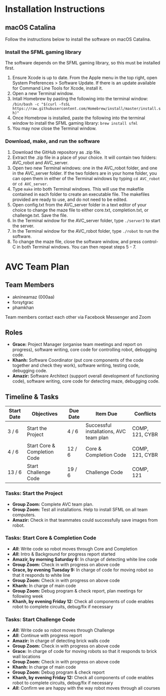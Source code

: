 # Installation Instructions

## macOS Catalina

Follow the instructions below to install the software on macOS Catalina.

### Install the SFML gaming library

The software depends on the SFML gaming library, so this must be installed first.

1. Ensure Xcode is up to date. From the Apple menu in the top right, open System Preferences > Software Update. If there is an update available for Command Line Tools for Xcode, install it.
1. Open a new Terminal window.
1. Intall Homebrew by pasting the following into the terminal window: `/bin/bash -c "$(curl -fsSL https://raw.githubusercontent.com/Homebrew/install/master/install.sh)"`
1. Once Homebrow is installed, paste the following into the terminal window to install the SFML gaming library: `brew install sfml`
1. You may now close the Terminal window.

### Download, make, and run the software

1. Download the GitHub repository as .zip file.
1. Extract the .zip file in a place of your choice. It will contain two folders: AVC_robot and AVC_server.
1. Open two new Terminal windows: one in the AVC_robot folder, and one in the AVC_server folder. If the two folders are in your home folder, you can open them in either of the Terminal windows by typing `cd AVC_robot` or `cd AVC_server`.
1. Type `make` into both Terminal windows. This will use the makefile contained in each folder to create an executable file. The makefiles provided are ready to use, and do not need to be edited.
1. Open config.txt from the AVC_server folder in a text editor of your choice to change the maze file to either core.txt, completion.txt, or challenge.txt. Save the file.
1. In the Terminal window for the AVC_server folder, type `./server3` to start the server.
1. In the Terminal window for the AVC_robot folder, type `./robot` to run the software.
1. To change the maze file, close the software window, and press control-C in both Terminal windows. You can then repeat steps 5 - 7.

# AVC Team Plan

## Team Members

* aknineamaz (000aa)
* forsytgrac
* phamkhan

Team members contact each other via Facebook Messenger and Zoom

## Roles

* **Grace:** Project Manager (organise team meetings and report on progress), software writing, core code for controlling robot, debugging code.
* **Khanh:** Software Coordinator (put core components of the code together and check they work), software writing, testing code, debugging code.
* **Amazir:** Software Architect (support overall development of functioning code), software writing, core code for detecting maze, debugging code.

## Timeline & Tasks

Start Date | Objectives | Due Date | Item Due | Conflicts
---------- | ---------- | -------- | -------- | ---------
3 / 6 | Start the Project | 4 / 6 | Successful installations, AVC team plan | COMP, 121, CYBR
4 / 6 | Start Core & Completion Code | 12 / 6 | Core & Completion Code | COMP, 121, CYBR
13 / 6 | Start Challenge Code | 19 / 6 | Challenge Code | COMP, 121

### Tasks: Start the Project

* **Group Zoom:** Complete AVC team plan.
* **Group Zoom:** Test all installations. Help to install SFML on all team computers.
* **Amazir:** Check in that teammates could successfully save images from robot.

### Tasks: Start Core & Completion Code

* **_All_:** Write code so robot moves through Core and Completion
* **_All_:** Intro & Background for progress report started 
* **Amazir, by morning Saturday 6:** In charge of detecting white line code
* **Group Zoom:** Check in with progress on above code
* **Grace, by evening Tuesday 9:** In charge of code for moving robot so that it responds to white line
* **Group Zoom:** Check in with progress on above code
* **Khanh:** In charge of main code
* **Group Zoom:** Debug program & check report, plan meetings for following week
* **Khanh, by evening Friday 12:** Check all components of code enables robot to complete circuits, debug/fix if necessary

### Tasks: Start Challenge Code

* **_All_:** Write code so robot moves through Challenge
* **_All_:** Continue with progress report
* **Amazir:** In charge of detecting brick walls code
* **Group Zoom:** Check in with progress on above code
* **Grace:** In charge of code for moving robots so that it responds to brick wall locations
* **Group Zoom:** Check in with progress on above code
* **Khanh:** In charge of main code
* **Group Zoom:** Debug program & check report
* **Khanh, by evening Friday 12:** Check all components of code enables robot to complete circuits, debug/fix if necessary
* **_All_:** Confirm we are happy with the way robot moves through all courses
